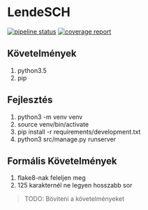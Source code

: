 # LendeSCH

[![pipeline status](https://git.sch.bme.hu/kszk/devteam/lendesch/badges/master/pipeline.svg)](https://git.sch.bme.hu/kszk/devteam/lendesch/commits/master)
[![coverage report](https://git.sch.bme.hu/kszk/devteam/lendesch/badges/master/coverage.svg)](https://git.sch.bme.hu/kszk/devteam/lendesch/commits/master)

## Követelmények
1. python3.5
2. pip

## Fejlesztés

1. python3 -m venv venv
2. source venv/bin/activate
3. pip install -r requirements/development.txt
4. python3 src/manage.py runserver

## Formális Követelmények
1. flake8-nak feleljen meg
2. 125 karakternél ne legyen hosszabb sor

> TODO: Böviteni a követelményeket
